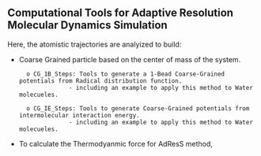## Computational Tools for Adaptive Resolution Molecular Dynamics Simulation 

Here, the atomistic trajectories are analyized to build:
- Coarse Grained particle based on the center of mass of the system.

		o CG_1B_Steps: Tools to generate a 1-Bead Coarse-Grained potentials from Radical distribution function.
					- including an example to apply this method to Water molecueles.

		o CG_IE_Steps: Tools to generate Coarse-Grained potentials from intermolecular interaction energy.
					- including an example to apply this method to Water molecueles.
					
- To calculate the Thermodyanmic force for AdResS method, 
